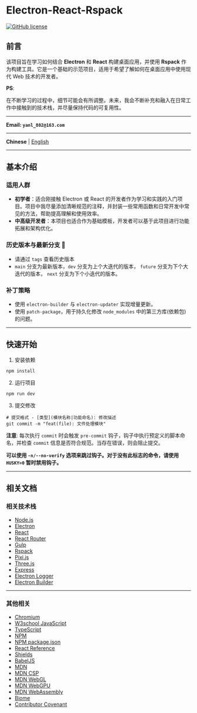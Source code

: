 # Electron-React-Rspack

[![GitHub license](https://img.shields.io/github/license/Aurora-flower/Electron-React-Rspack?style=for-the-badge)](https://github.com/Aurora-flower/Electron-React-Rspack/blob/main/LICENSE)

## 前言

该项目旨在学习如何结合 **Electron** 和 **React** 构建桌面应用，并使用 **Rspack** 作为构建工具。它是一个基础的示范项目，适用于希望了解如何在桌面应用中使用现代 Web 技术的开发者。

**PS**:

在不断学习的过程中，细节可能会有所调整。未来，我会不断补充和融入在日常工作中接触到的技术栈，并尽量保持代码的可复用性。

---

**Email: `yanl_802@163.com`**

---

**Chinese** | [English](./README.EN.md)

---

## 基本介绍

### 适用人群

- **初学者**：适合刚接触 Electron 或 React 的开发者作为学习和实践的入门项目。项目中我尽量添加清晰规范的注释，并封装一些常用函数和日常开发中常见的方法，帮助提高理解和使用效率。
- **中高级开发者**：本项目也适合作为基础模板，开发者可以基于此项目进行功能拓展和架构优化。

### 历史版本与最新分支 📌

- 请通过 `tags` 查看历史版本
- `main` 分支为最新版本，`dev` 分支为上个大迭代的版本， `future` 分支为下个大迭代的版本， `next` 分支为下个小迭代的版本。

### 补丁策略

- 使用 `electron-builder` 与 `electron-updater` 实现增量更新。
- 使用 `patch-package`，用于持久化修改 `node_modules` 中的第三方库(依赖包)的问题。

---

## 快速开始

1. 安装依赖

```shell
npm install
```

2. 运行项目

```shell
npm run dev
```

3. 提交修改

```shell
# 提交格式 - [类型](模块名称|功能命名): 修改描述
git commit -m "feat(file): 文件处理模块"
```

**注意**:
每次执行 `commit` 时会触发 `pre-commit` 钩子，钩子中执行预定义的脚本命名，并检查 `commit` 信息是否符合规范。当存在错误，则会阻止提交。

**可以使用 `-n/--no-verify` 选项来跳过钩子。对于没有此标志的命令，请使用 `HUSKY=0` 暂时禁用钩子。**

---

## 相关文档

### 相关技术栈

- [Node.js](https://nodejs.cn/api/)
- [Electron](https://www.electronjs.org/zh/docs/latest/)
- [React](https://zh-hans.react.dev/learn)
- [React Router](https://reactrouter.com/start/data/custom)
- [Gulp](https://gulp.nodejs.cn/)
- [Rspack](https://rspack.dev/zh/)
- [Pixi.js](https://pixi.nodejs.cn/8.x/guides/basics/getting-started)
- [Three.js](https://threejs.org/manual/#zh/fundamentals)
- [Express](https://www.expressjs.com.cn/)
- [Electron Logger](https://github.com/megahertz/electron-log)
- [Electron Builder](https://www.electron.build/)

<!-- - [Log4](https://github.com/log4js-node/log4js-node) -->
<!-- - [Electron-Store](https://github.com/sindresorhus/electron-store) -->

---

### 其他相关

- [Chromium](https://www.chromium.org/chromium-projects/)
- [W3school JavaScript](https://www.w3ccoo.com/js/js_intro.html)
- [TypeScript](https://www.typescriptlang.org/docs/)
- [NPM](https://npm.nodejs.cn/)
- [NPM package.json](https://docs.npmjs.com/cli/v7/configuring-npm/package-json)
- [React Reference](https://react.dev/reference/react)
- [Shields](https://shields.io/)
- [BabelJS](https://www.babeljs.cn/docs/)
- [MDN](https://developer.mozilla.org/zh-CN/)
- [MDN CSP](https://developer.mozilla.org/en-US/docs/Web/HTTP/CSP)
- [MDN WebGL](https://developer.mozilla.org/zh-CN/docs/Web/API/WebGL_API)
- [MDN WebGPU](https://developer.mozilla.org/zh-CN/docs/Web/API/WebGPU_API)
- [MDN WebAssembly](https://developer.mozilla.org/zh-CN/docs/WebAssembly)
- [Biome](https://biomejs.dev/zh-cn/)
- [Contributor Covenant](https://www.contributor-covenant.org/)
